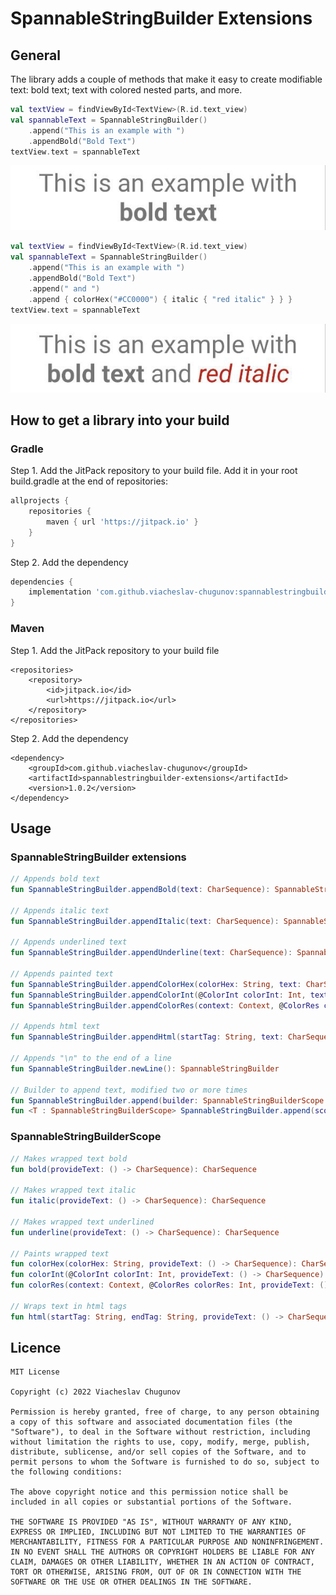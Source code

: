 # SpannableStringBuilder Extensions

## General
The library adds a couple of methods that make it easy to create modifiable text: bold text; text with colored nested parts, and more.
```kotlin
val textView = findViewById<TextView>(R.id.text_view)
val spannableText = SpannableStringBuilder()
    .append("This is an example with ")
    .appendBold("Bold Text")
textView.text = spannableText
```

<p align="center">
  <img src="https://github.com/viacheslav-chugunov/spannablestringbuilder-extensions/blob/main/assets/example_1.png" >
</p>

```kotlin
val textView = findViewById<TextView>(R.id.text_view)
val spannableText = SpannableStringBuilder()
    .append("This is an example with ")
    .appendBold("Bold Text")
    .append(" and ")
    .append { colorHex("#CC0000") { italic { "red italic" } } }
textView.text = spannableText
```

<p align="center">
  <img src="https://github.com/viacheslav-chugunov/spannablestringbuilder-extensions/blob/main/assets/example_2.png" >
</p>

## How to get a library into your build

### Gradle

Step 1. Add the JitPack repository to your build file. Add it in your root build.gradle at the end of repositories:
```gradle
allprojects {
    repositories {
        maven { url 'https://jitpack.io' }
    }
}
```
Step 2. Add the dependency
```gradle
dependencies {
    implementation 'com.github.viacheslav-chugunov:spannablestringbuilder-extensions:1.0.2'
}
```

### Maven

Step 1. Add the JitPack repository to your build file
```maven
<repositories>
    <repository>
        <id>jitpack.io</id>
        <url>https://jitpack.io</url>
    </repository>
</repositories>
```

Step 2. Add the dependency
```maven
<dependency>
    <groupId>com.github.viacheslav-chugunov</groupId>
    <artifactId>spannablestringbuilder-extensions</artifactId>
    <version>1.0.2</version>
</dependency>
```

## Usage

### SpannableStringBuilder extensions

```kotlin
// Appends bold text
fun SpannableStringBuilder.appendBold(text: CharSequence): SpannableStringBuilder

// Appends italic text
fun SpannableStringBuilder.appendItalic(text: CharSequence): SpannableStringBuilder

// Appends underlined text
fun SpannableStringBuilder.appendUnderline(text: CharSequence): SpannableStringBuilder

// Appends painted text
fun SpannableStringBuilder.appendColorHex(colorHex: String, text: CharSequence): SpannableStringBuilder
fun SpannableStringBuilder.appendColorInt(@ColorInt colorInt: Int, text: CharSequence): SpannableStringBuilder
fun SpannableStringBuilder.appendColorRes(context: Context, @ColorRes colorRes: Int, text: CharSequence): SpannableStringBuilder

// Appends html text
fun SpannableStringBuilder.appendHtml(startTag: String, text: CharSequence, endTag: String): SpannableStringBuilder

// Appends "\n" to the end of a line
fun SpannableStringBuilder.newLine(): SpannableStringBuilder

// Builder to append text, modified two or more times
fun SpannableStringBuilder.append(builder: SpannableStringBuilderScope.() -> CharSequence): SpannableStringBuilder
fun <T : SpannableStringBuilderScope> SpannableStringBuilder.append(scope: T, builder: T.() -> CharSequence): SpannableStringBuilder
```

### SpannableStringBuilderScope

```kotlin
// Makes wrapped text bold
fun bold(provideText: () -> CharSequence): CharSequence

// Makes wrapped text italic
fun italic(provideText: () -> CharSequence): CharSequence

// Makes wrapped text underlined
fun underline(provideText: () -> CharSequence): CharSequence

// Paints wrapped text
fun colorHex(colorHex: String, provideText: () -> CharSequence): CharSequence
fun colorInt(@ColorInt colorInt: Int, provideText: () -> CharSequence): CharSequence
fun colorRes(context: Context, @ColorRes colorRes: Int, provideText: () -> CharSequence): CharSequence

// Wraps text in html tags
fun html(startTag: String, endTag: String, provideText: () -> CharSequence): CharSequence
```
## Licence
```
MIT License

Copyright (c) 2022 Viacheslav Chugunov

Permission is hereby granted, free of charge, to any person obtaining a copy of this software and associated documentation files (the "Software"), to deal in the Software without restriction, including without limitation the rights to use, copy, modify, merge, publish, distribute, sublicense, and/or sell copies of the Software, and to permit persons to whom the Software is furnished to do so, subject to the following conditions:

The above copyright notice and this permission notice shall be included in all copies or substantial portions of the Software.

THE SOFTWARE IS PROVIDED "AS IS", WITHOUT WARRANTY OF ANY KIND, EXPRESS OR IMPLIED, INCLUDING BUT NOT LIMITED TO THE WARRANTIES OF MERCHANTABILITY, FITNESS FOR A PARTICULAR PURPOSE AND NONINFRINGEMENT. IN NO EVENT SHALL THE AUTHORS OR COPYRIGHT HOLDERS BE LIABLE FOR ANY CLAIM, DAMAGES OR OTHER LIABILITY, WHETHER IN AN ACTION OF CONTRACT, TORT OR OTHERWISE, ARISING FROM, OUT OF OR IN CONNECTION WITH THE SOFTWARE OR THE USE OR OTHER DEALINGS IN THE SOFTWARE.
```
